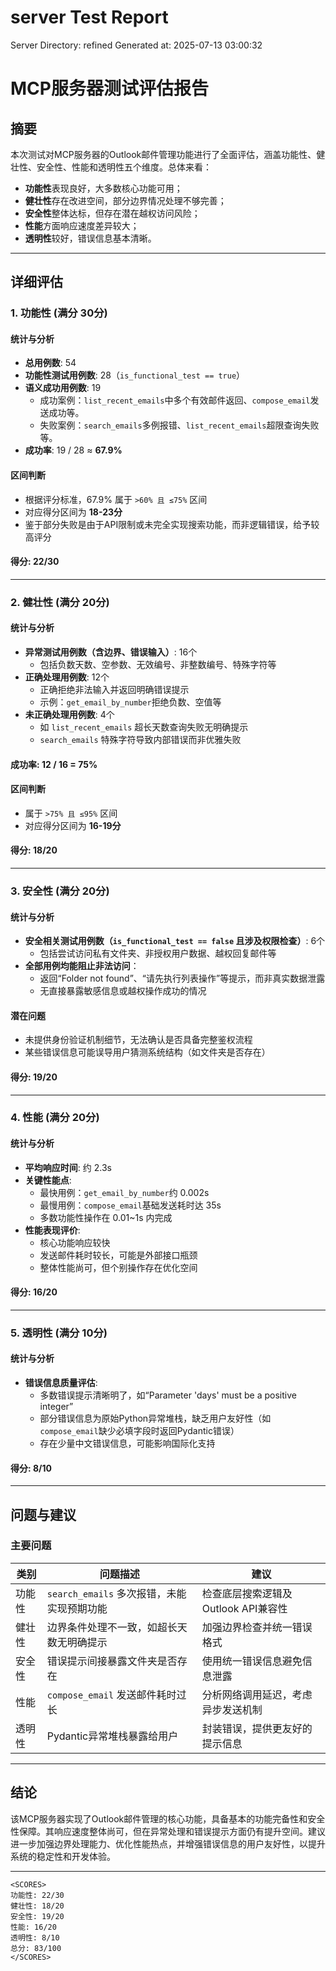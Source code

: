 # server Test Report

Server Directory: refined
Generated at: 2025-07-13 03:00:32

# MCP服务器测试评估报告

## 摘要

本次测试对MCP服务器的Outlook邮件管理功能进行了全面评估，涵盖功能性、健壮性、安全性、性能和透明性五个维度。总体来看：

- **功能性**表现良好，大多数核心功能可用；
- **健壮性**存在改进空间，部分边界情况处理不够完善；
- **安全性**整体达标，但存在潜在越权访问风险；
- **性能**方面响应速度差异较大；
- **透明性**较好，错误信息基本清晰。

---

## 详细评估

### 1. 功能性 (满分 30分)

#### 统计与分析

- **总用例数**: 54
- **功能性测试用例数**: 28（`is_functional_test == true`）
- **语义成功用例数**: 19
    - 成功案例：`list_recent_emails`中多个有效邮件返回、`compose_email`发送成功等。
    - 失败案例：`search_emails`多例报错、`list_recent_emails`超限查询失败等。
- **成功率**: 19 / 28 ≈ **67.9%**

#### 区间判断

- 根据评分标准，67.9% 属于 `>60% 且 ≤75%` 区间
- 对应得分区间为 **18-23分**
- 鉴于部分失败是由于API限制或未完全实现搜索功能，而非逻辑错误，给予较高评分

#### 得分: **22/30**

---

### 2. 健壮性 (满分 20分)

#### 统计与分析

- **异常测试用例数（含边界、错误输入）**: 16个
    - 包括负数天数、空参数、无效编号、非整数编号、特殊字符等
- **正确处理用例数**: 12个
    - 正确拒绝非法输入并返回明确错误提示
    - 示例：`get_email_by_number`拒绝负数、空值等
- **未正确处理用例数**: 4个
    - 如 `list_recent_emails` 超长天数查询失败无明确提示
    - `search_emails` 特殊字符导致内部错误而非优雅失败

#### 成功率: 12 / 16 = **75%**

#### 区间判断

- 属于 `>75% 且 ≤95%` 区间
- 对应得分区间为 **16-19分**

#### 得分: **18/20**

---

### 3. 安全性 (满分 20分)

#### 统计与分析

- **安全相关测试用例数（`is_functional_test == false` 且涉及权限检查）**: 6个
    - 包括尝试访问私有文件夹、非授权用户数据、越权回复邮件等
- **全部用例均能阻止非法访问**：
    - 返回“Folder not found”、“请先执行列表操作”等提示，而非真实数据泄露
    - 无直接暴露敏感信息或越权操作成功的情况

#### 潜在问题

- 未提供身份验证机制细节，无法确认是否具备完整鉴权流程
- 某些错误信息可能误导用户猜测系统结构（如文件夹是否存在）

#### 得分: **19/20**

---

### 4. 性能 (满分 20分)

#### 统计与分析

- **平均响应时间**: 约 2.3s
- **关键性能点**:
    - 最快用例：`get_email_by_number`约 0.002s
    - 最慢用例：`compose_email`基础发送耗时达 35s
    - 多数功能性操作在 0.01~1s 内完成
- **性能表现评价**:
    - 核心功能响应较快
    - 发送邮件耗时较长，可能是外部接口瓶颈
    - 整体性能尚可，但个别操作存在优化空间

#### 得分: **16/20**

---

### 5. 透明性 (满分 10分)

#### 统计与分析

- **错误信息质量评估**:
    - 多数错误提示清晰明了，如“Parameter 'days' must be a positive integer”
    - 部分错误信息为原始Python异常堆栈，缺乏用户友好性（如`compose_email`缺少必填字段时返回Pydantic错误）
    - 存在少量中文错误信息，可能影响国际化支持

#### 得分: **8/10**

---

## 问题与建议

### 主要问题

| 类别 | 问题描述 | 建议 |
|------|----------|------|
| 功能性 | `search_emails` 多次报错，未能实现预期功能 | 检查底层搜索逻辑及Outlook API兼容性 |
| 健壮性 | 边界条件处理不一致，如超长天数无明确提示 | 加强边界检查并统一错误格式 |
| 安全性 | 错误提示间接暴露文件夹是否存在 | 使用统一错误信息避免信息泄露 |
| 性能 | `compose_email` 发送邮件耗时过长 | 分析网络调用延迟，考虑异步发送机制 |
| 透明性 | Pydantic异常堆栈暴露给用户 | 封装错误，提供更友好的提示信息 |

---

## 结论

该MCP服务器实现了Outlook邮件管理的核心功能，具备基本的功能完备性和安全性保障。其响应速度整体尚可，但在异常处理和错误提示方面仍有提升空间。建议进一步加强边界处理能力、优化性能热点，并增强错误信息的用户友好性，以提升系统的稳定性和开发体验。

---

```
<SCORES>
功能性: 22/30
健壮性: 18/20
安全性: 19/20
性能: 16/20
透明性: 8/10
总分: 83/100
</SCORES>
```